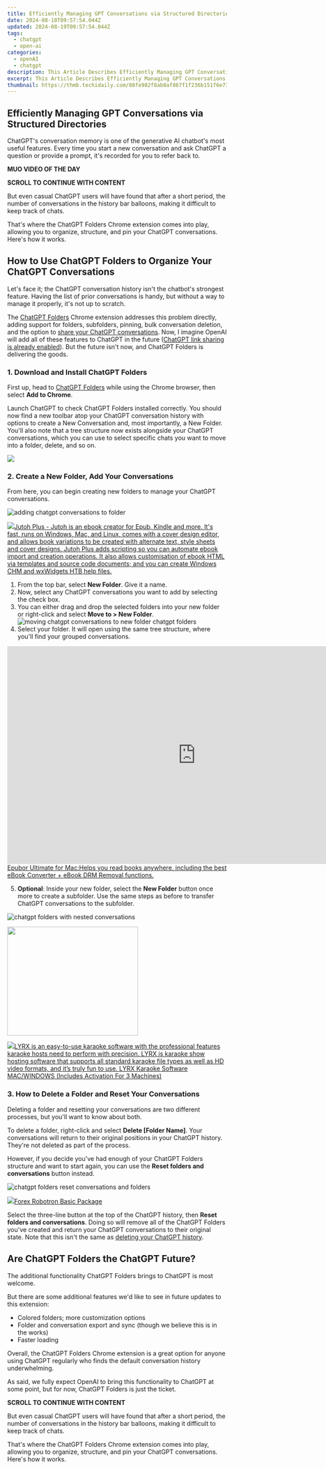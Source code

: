 ```yaml
---
title: Efficiently Managing GPT Conversations via Structured Directories
date: 2024-08-18T09:57:54.044Z
updated: 2024-08-19T09:57:54.044Z
tags:
  - chatgpt
  - open-ai
categories:
  - openAI
  - chatgpt
description: This Article Describes Efficiently Managing GPT Conversations via Structured Directories
excerpt: This Article Describes Efficiently Managing GPT Conversations via Structured Directories
thumbnail: https://thmb.techidaily.com/88fe982f8ab0af867f1f236b151f6e7396d26757691ab451f3dce8ae4b3a818b.jpg
---
```


## Efficiently Managing GPT Conversations via Structured Directories

 ChatGPT's conversation memory is one of the generative AI chatbot's most useful features. Every time you start a new conversation and ask ChatGPT a question or provide a prompt, it's recorded for you to refer back to.

**MUO VIDEO OF THE DAY**

**SCROLL TO CONTINUE WITH CONTENT**

 But even casual ChatGPT users will have found that after a short period, the number of conversations in the history bar balloons, making it difficult to keep track of chats.

 That's where the ChatGPT Folders Chrome extension comes into play, allowing you to organize, structure, and pin your ChatGPT conversations. Here's how it works.

## How to Use ChatGPT Folders to Organize Your ChatGPT Conversations

 Let's face it; the ChatGPT conversation history isn't the chatbot's strongest feature. Having the list of prior conversations is handy, but without a way to manage it properly, it's not up to scratch.

 The [ChatGPT Folders](https://chrome.google.com/webstore/detail/chatgpt-folders-organize/hkabkcpdocmhidhbgfcpbadafacnekkl) Chrome extension addresses this problem directly, adding support for folders, subfolders, pinning, bulk conversation deletion, and the option to [share your ChatGPT conversations](https://www.makeuseof.com/apps-extensions-export-share-chatgpt-history/). Now, I imagine OpenAI will add all of these features to ChatGPT in the future ([ChatGPT link sharing is already enabled](https://www.makeuseof.com/share-chatgpt-chats-links/)). But the future isn't now, and ChatGPT Folders is delivering the goods.

### 1\. Download and Install ChatGPT Folders

 First up, head to [ChatGPT Folders](https://chrome.google.com/webstore/detail/chatgpt-folders-organize/hkabkcpdocmhidhbgfcpbadafacnekkl) while using the Chrome browser, then select **Add to Chrome**.

 Launch ChatGPT to check ChatGPT Folders installed correctly. You should now find a new toolbar atop your ChatGPT conversation history with options to create a New Conversation and, most importantly, a New Folder. You'll also note that a tree structure now exists alongside your ChatGPT conversations, which you can use to select specific chats you want to move into a folder, delete, and so on.

<!-- affiliate ads begin -->
<a href="https://store.movavi.com/affiliate.php?ACCOUNT=MOVAVI&AFFILIATE=108875&PATH=https%3A%2F%2Fwww.movavi.com%3FAFFILIATE%3D108875%26RESOURCE%3DMovavi%2BScreen%2BRecorder%2Bbox"><img src="https://mcusercontent.com/0885a03ded3d480dca9287f12/images/f026b149-fc7c-fd54-5f3e-1460bbb19b6b.jpg" border="0"></a>
<!-- affiliate ads end -->
### 2\. Create a New Folder, Add Your Conversations

 From here, you can begin creating new folders to manage your ChatGPT conversations.

![adding chatgpt conversations to folder](https://static1.makeuseofimages.com/wordpress/wp-content/uploads/2023/06/adding-chatgpt-conversations-to-folder.jpg)

<!-- affiliate ads begin -->
<a href="https://secure.2checkout.com/order/checkout.php?PRODS=4699091&QTY=1&AFFILIATE=108875&CART=1"><img src="https://secure.avangate.com/images/merchant/bccefcc1b1eee9eca3ae4f5c1a281482/products/1_jutoh-logo-1200x1600.jpg" border="0">Jutoh Plus -  Jutoh is an ebook creator for Epub, Kindle and more. It's fast, runs on Windows, Mac, and Linux, comes with a cover design editor, and allows book variations to be created with alternate text, style sheets and cover designs. Jutoh Plus adds scripting so you can automate ebook import and creation operations. It also allows customisation of ebook HTML via templates and source code documents; and you can create Windows CHM and wxWidgets HTB help files. </a>
<!-- affiliate ads end -->
1. From the top bar, select **New Folder**. Give it a name.
2. Now, select any ChatGPT conversations you want to add by selecting the check box.
3. You can either drag and drop the selected folders into your new folder or right-click and select **Move to > New Folder**.  
![moving chatgpt conversations to new folder chatgpt folders](https://static1.makeuseofimages.com/wordpress/wp-content/uploads/2023/06/moving-chatgpt-conversations-to-new-folder-chatgpt-folders.jpg)
4. Select your folder. It will open using the same tree structure, where you'll find your grouped conversations.
<!-- affiliate ads begin -->
<a href="https://secure.2checkout.com/order/checkout.php?PRODS=4599952&QTY=1&AFFILIATE=108875&CART=1"><iframe width="864" height="500" src="https://www.youtube.com/embed/jVnfr5HudQw" title="The Latest and Easiest Solution to Remove Kindle DRM on Windows (without Degrading)" frameborder="0" allow="accelerometer; autoplay; clipboard-write; encrypted-media; gyroscope; picture-in-picture; web-share" referrerpolicy="strict-origin-when-cross-origin" allowfullscreen></iframe>Epubor Ultimate for Mac:Helps you read books anywhere, including the best eBook Converter + eBook DRM Removal functions.</a>
<!-- affiliate ads end -->
5. **Optional**: Inside your new folder, select the **New Folder** button once more to create a subfolder. Use the same steps as before to transfer ChatGPT conversations to the subfolder.

![chatgpt folders with nested conversations](https://static1.makeuseofimages.com/wordpress/wp-content/uploads/2023/06/chatgpt-folders-with-nested-conversations.jpg)

<!-- affiliate ads begin -->
<a href="https://dhgate.sjv.io/c/5597632/1678785/12108" target="_top" id="1678785"><img src="//a.impactradius-go.com/display-ad/12108-1678785" border="0" alt="" width="300" height="250"/></a>
<!-- affiliate ads end -->
<!-- affiliate ads begin -->
<a href="https://shop.pcdj.com/order/checkout.php?PRODS=4698998&QTY=1&AFFILIATE=108875&CART=1"> <img src="https://secure.avangate.com/images/merchant/47f4b6321e9fd8e8f7326a6adc1a7c1e/products/MacBook_Pro_lyrx-withsinger-tv.png" border="0">LYRX is an easy-to-use karaoke software with the professional features karaoke hosts need to perform with precision. LYRX is karaoke show hosting software that supports all standard karaoke file types as well as HD video formats, and it’s truly fun to use. 
LYRX Karaoke Software MAC/WINDOWS (Includes Activation For 3 Machines)</a>
<!-- affiliate ads end -->
### 3\. How to Delete a Folder and Reset Your Conversations

 Deleting a folder and resetting your conversations are two different processes, but you'll want to know about both.

 To delete a folder, right-click and select **Delete \[Folder Name\]**. Your conversations will return to their original positions in your ChatGPT history. They're not deleted as part of the process.

 However, if you decide you've had enough of your ChatGPT Folders structure and want to start again, you can use the **Reset folders and conversations** button instead.

![chatgpt folders reset conversations and folders](https://static1.makeuseofimages.com/wordpress/wp-content/uploads/2023/06/chatgpt-folders-reset-conversations-and-folders.jpg)

<!-- affiliate ads begin -->
<a href="https://secure.2checkout.com/order/checkout.php?PRODS=4726960&QTY=1&AFFILIATE=108875&CART=1"><img src="https://secure.avangate.com/images/merchant/5f4f7141b65a730b4efb0e0d51f63e94/products/forexrobotronbox.gif" border="0">Forex Robotron Basic Package</a>
<!-- affiliate ads end -->
 Select the three-line button at the top of the ChatGPT history, then **Reset folders and conversations**. Doing so will remove all of the ChatGPT Folders you've created and return your ChatGPT conversations to their original state. Note that this isn't the same as [deleting your ChatGPT history](https://www.makeuseof.com/how-to-delete-your-chatgpt-history/).

## Are ChatGPT Folders the ChatGPT Future?

 The additional functionality ChatGPT Folders brings to ChatGPT is most welcome.

 But there are some additional features we'd like to see in future updates to this extension:

* Colored folders; more customization options
* Folder and conversation export and sync (though we believe this is in the works)
* Faster loading

 Overall, the ChatGPT Folders Chrome extension is a great option for anyone using ChatGPT regularly who finds the default conversation history underwhelming.

 As said, we fully expect OpenAI to bring this functionality to ChatGPT at some point, but for now, ChatGPT Folders is just the ticket.

**SCROLL TO CONTINUE WITH CONTENT**

 But even casual ChatGPT users will have found that after a short period, the number of conversations in the history bar balloons, making it difficult to keep track of chats.

 That's where the ChatGPT Folders Chrome extension comes into play, allowing you to organize, structure, and pin your ChatGPT conversations. Here's how it works.


<ins class="adsbygoogle"
     style="display:block"
     data-ad-format="autorelaxed"
     data-ad-client="ca-pub-7571918770474297"
     data-ad-slot="1223367746"></ins>



<ins class="adsbygoogle"
     style="display:block"
     data-ad-client="ca-pub-7571918770474297"
     data-ad-slot="8358498916"
     data-ad-format="auto"
     data-full-width-responsive="true"></ins>


